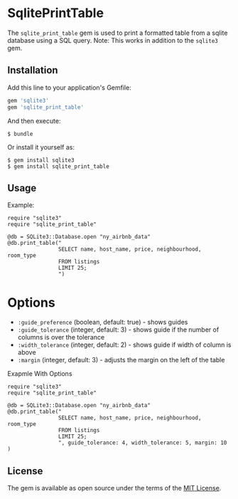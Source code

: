 # SqlitePrintTable

The `sqlite_print_table` gem is used to print a formatted table from a sqlite database using a SQL query.
Note: This works in addition to the `sqlite3` gem.

## Installation

Add this line to your application's Gemfile:

```ruby
gem 'sqlite3'
gem 'sqlite_print_table'
```

And then execute:

    $ bundle

Or install it yourself as:

    $ gem install sqlite3
    $ gem install sqlite_print_table

## Usage

Example: 

```
require "sqlite3"
require "sqlite_print_table"

@db = SQLite3::Database.open "ny_airbnb_data"
@db.print_table("
                SELECT name, host_name, price, neighbourhood, room_type
                FROM listings 
                LIMIT 25;
                ")
```

# Options

- `:guide_preference` (boolean, default: true) - shows guides
- `:guide_tolerance` (integer, default: 3) - shows guide if the number of columns is over the tolerance
- `:width_tolerance` (integer, default: 2) - shows guide if width of column is above
- `:margin` (integer, default: 3) - adjusts the margin on the left of the table

Exapmle With Options

```
require "sqlite3"
require "sqlite_print_table"

@db = SQLite3::Database.open "ny_airbnb_data"
@db.print_table("
                SELECT name, host_name, price, neighbourhood, room_type
                FROM listings 
                LIMIT 25;
                ", guide_tolerance: 4, width_tolerance: 5, margin: 10 )
```

## License

The gem is available as open source under the terms of the [MIT License](https://opensource.org/licenses/MIT).
